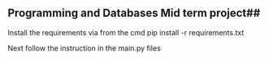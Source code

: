 ## Programming and Databases Mid term project##

Install the requirements via from the cmd
pip install -r requirements.txt

Next follow the instruction in the main.py files
